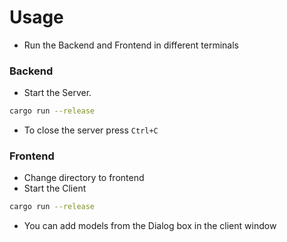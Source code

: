 # Usage

- Run the Backend and Frontend in different terminals

### Backend

- Start the Server.
  
```bash
cargo run --release
```

- To close the server press `Ctrl+C`

### Frontend

- Change directory to frontend
- Start the Client

```bash
cargo run --release
```

- You can add models from the Dialog box in the client window
